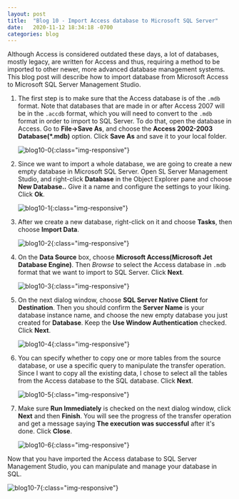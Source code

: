 ```yaml
---
layout: post 
title:  "Blog 10 - Import Access database to Microsoft SQL Server"
date:   2020-11-12 18:34:18 -0700
categories: blog
---
```



Although Access is considered outdated these days, a lot of databases, mostly legacy, are written for Access and thus, requiring a method to be imported to other newer, more advanced database management systems. This blog post will describe how to import database from Microsoft Access to Microsoft SQL Server Management Studio. 



1. The first step is to make sure that the Access database is of the `.mdb` format. Note that databases that are made in or after Access 2007 will be in the `.accdb` format, which you will need to convert to the `.mdb` format in order to import to SQL Server. To do that, open the database in Access. Go to **File->Save As**, and choose the **Access 2002-2003 Database(*.mdb)** option. Click **Save As** and save it to your local folder.

    ![blog10-0](/assets/blog10-0.PNG){:class="img-responsive"}


2.  Since we want to import a whole database, we are going to create a new empty database in Microsoft SQL Server. Open SL Server Management Studio, and right-click **Database** in the Object Explorer pane and choose **New Database..** Give it a name and configure the settings to your liking. Click **Ok**.

    ![blog10-1](/assets/blog10-1.PNG){:class="img-responsive"}


3. After we create a new database, right-click on it and choose **Tasks**, then choose **Import Data**.

    ![blog10-2](/assets/blog10-2.png){:class="img-responsive"}


4. On the **Data Source** box, choose **Microsoft Access(Microsoft Jet Database Engine)**. Then *Browse* to select the Access database in `.mdb` format that we want to import to SQL Server. Click **Next**.

    ![blog10-3](/assets/blog10-3.PNG){:class="img-responsive"}


5. On the next dialog window, choose **SQL Server Native Client** for **Destination**. Then you should confirm the **Server Name** is your database instance name, and choose the new empty database you just created for **Database**. Keep the **Use Window Authentication** checked. Click **Next**.

    ![blog10-4](/assets/blog10-4.jpg){:class="img-responsive"}

6. You can specify whether to copy one or more tables from the source database, or use a specific query to manipulate the transfer operation. Since I want to copy all the existing data, I chose to select all the tables from the Access database to the SQL database. Click **Next**.

    ![blog10-5](/assets/blog10-5.png){:class="img-responsive"}

7. Make sure **Run Immediately** is checked on the next dialog window, click **Next** and then **Finish**. You will see the progress of the transfer operation and get a message saying **The execution was successful** after it's done. Click **Close**.

    ![blog10-6](/assets/blog10-6.PNG){:class="img-responsive"}


Now that you have imported the Access database to SQL Server Management Studio, you can manipulate and manage your database in SQL.

![blog10-7](/assets/blog10-7.PNG){:class="img-responsive"}
